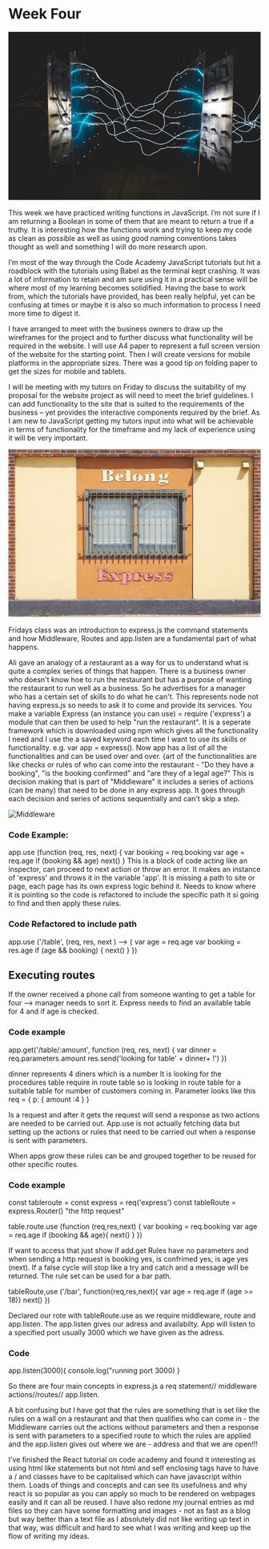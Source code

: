 # Week Four

![React](React.jpg)

This week we have practiced writing functions in JavaScript. I’m not sure if I am returning a Boolean
in some of them that are meant to return a true if a truthy. It is interesting how the functions work
and trying to keep my code as clean as possible as well as using good naming conventions takes thought
as well and something I will do more research upon.

I’m most of the way through the Code Academy JavaScript tutorials but hit a roadblock with the tutorials
using Babel as the terminal kept crashing. It was a lot of information to retain and am sure using it in
a practical sense will be where most of my learning becomes solidified. Having the base to work from,
which the tutorials have provided, has been really helpful, yet can be confusing at times or maybe it
is also so much information to process I need more time to digest it.

I have arranged to meet with the business owners to draw up the wireframes for the project and
to further discuss what functionality will be required in the website. I will use A4 paper to
represent a full screen version of the website for the starting point. Then I will create versions
for mobile platforms in the appropriate sizes. There was a good tip on folding paper to get the
sizes for mobile and tablets.

I will be meeting with my tutors on Friday to discuss the suitability of my proposal for the website
project as will need to meet the brief guidelines. I can add functionality to the site that is suited to the requirements of the business – yet provides the interactive components required by the brief. As I am new to JavaScript getting my tutors input into what will be achievable in terms of functionality for the timeframe and my lack of experience using it will be very important.

![Express.js](express.jpg)

Fridays class was an introduction to express.js the command statements and how Middleware, Routes and app.listen are a fundamental part of what happens.

Ali gave an analogy of a restaurant as a way for us to understand what is quite a complex series of things that happen. There is a business owner who doesn't know hoe to run the restaurant but has a purpose of wanting the restaurant to run well as a business. So he advertises for a manager who has a certain set of skills to do what he can't. This represents node not having express.js so needs to ask it to come and provide its services. You make a variable Express (an instance you can use) = require ('express') a module that can then be used to help "run the restaurant". It is a seperate framework which is downloaded using npm which gives all the functionality I need and I use the a saved keyword each time I want to use its skills or functionality. e.g. var app = express(). Now app has a list of all the functionalities and can be used over and over. {art of the functionalities are like checks or rules of who can come into the restaurant - "Do they have a booking", "is the booking confirmed" and "are they of a legal age?" This is decision making that is part of "Middleware" it includes a series of actions (can be many) that need to be done in any express app. It goes through each decision and series of actions sequentially and can't skip a step.

![Middleware](Middleware.jpg)

### Code Example:
app.use (function (req, res, next) {
        var booking = req.booking
        var age = req.age
        if (booking && age)
        next()
}
This is a block of code acting like an inspector, can proceed to next action or throw an error. It makes an instance of 'express' and throws it in the variable 'app'. It is missing a path to site or page, each page has its own express logic behind it. Needs to know where it is pointing so the code is refactored to include the specific path it si going to find and then apply these rules.

### Code Refactored to include path

app.use ('/table', (req, res, next ) --> {
    var age = req.age
    var booking = res.age
    if (age && booking) {
        next()
    }
})

## Executing routes

If the owner received a phone call from someone wanting to get a table for four --> manager needs to sort it. Express needs to find an available table for 4 and if age is checked.

### Code example

app.get('/table/:amount', function (req, res, next) {
    var dinner = req.parameters.amount
    res.send('looking for table' + dinner+ !')
})

dinner represents 4 diners which is a number
It is looking for the procedures table require in route table so is looking in route table for a suitable table for number of customers coming in. Parameter looks like this req = {
    p: {
        amount :4
    }
}

Is a request and after it gets the request will send a response as two actions are needed to be carried out.  App.use is not actually fetching data but setting up the actions or rules that need to be carried out when a response is sent with parameters.

When apps grow these rules can be and grouped together to be reused for other specific routes.

### Code example

const tableroute =
const express = req('express')
const tableRoute = express.Router()
"the http request"

table.route.use (function (req,res,next) {
    var booking = req.booking
    var age = req.age
    if (booking && age){
        next()
    }
})

If want to access that just show if add.get
Rules have no parameters and when sending a http request is booking yes, is confrimed yes, is age yes (next). If a false cycle will stop like a try and catch and a message will be returned. The rule set can be used for a bar path.

tableRoute,use ('/bar', function(req,res,next){
    var age = req.age
    if (age >= 18)}
    next()
})

Declared our rote with tableRoute.use as we require middleware, route and app.listen.
The app.listen gives our adress and availabilty. App will listen to a specified port usually 3000 which we have given as the adress.

### Code
app.listen(3000){
    console.log("running port 3000)
}

So there are four main concepts in express.js a req statement// middleware actions//routes// app.listen.

A bit confusing but I have got that the rules are something that is set like the rules on a wall on a restaurant and that then qualifies who can come in - the Middleware carries out the actions without parameters and then a response is sent with parameters to a specified route to which the rules are applied and the app.listen gives out where we are - address and that we are open!!!

I've finished the React tutorial on code academy and found it interesting as using html like statements but not html and self enclosing tags have to have a / and classes have to be capitalised  which can have javascript within them. Loads of things and concepts and can see its usefulness and why react is so popular as you can apply so much to be rendered on webpages easily and it can all be reused.
I have also redone my journal entries as md files so they can have some formatting and images - not as fast as a blog but way better than a text file as I absolutely did not like writing up text in that way, was difficult and hard to see what I was writing and keep up the flow of writing my ideas. 

